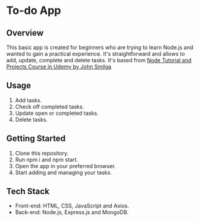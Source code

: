 # To-do App

## Overview

This basic app is created for beginners who are trying to learn Node.js and wanted to gain a practical experience. It's straightforward and allows to add, update, complete and delete tasks. It's based from [Node Tutorial and Projects Course in Udemy by John Smilga](https://www.udemy.com/course/nodejs-tutorial-and-projects-course/)

## Usage

1. Add tasks.
2. Check off completed tasks.
3. Update open or completed tasks.
4. Delete tasks.

## Getting Started

1. Clone this repository.
2. Run npm i and npm start.
3. Open the app in your preferred browser.
4. Start adding and managing your tasks.

## Tech Stack

- Front-end: HTML, CSS, JavaScript and Axios.
- Back-end: Node.js, Express.js and MongoDB.
